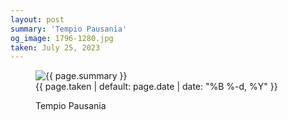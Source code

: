 ```yaml
---
layout: post
summary: 'Tempio Pausania'
og_image: 1796-1280.jpg
taken: July 25, 2023
---
```


<figure class="post">
<img alt="{{ page.summary }}" sizes="(min-width: 700px) 50vw, calc(100vw - 2rem)" src="{{ site.assets_url }}/1796-640.jpg" srcset="{{ site.assets_url }}/1796-320.jpg 320w, {{ site.assets_url }}/1796-640.jpg 640w, {{ site.assets_url }}/1796-960.jpg 960w, {{ site.assets_url }}/1796-1280.jpg 1280w"/>
<figcaption>
<time>{{ page.taken | default: page.date | date: "%B %-d, %Y" }}</time>
<p>Tempio Pausania</p>
</figcaption>
</figure>
